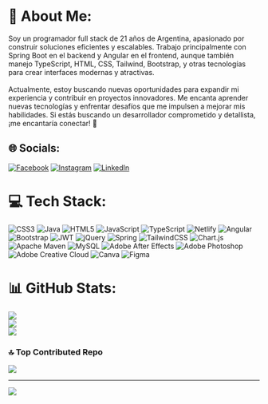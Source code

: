# 💫 About Me:
Soy un programador full stack de 21 años de Argentina, apasionado por construir soluciones eficientes y escalables. Trabajo principalmente con Spring Boot en el backend y Angular en el frontend, aunque también manejo TypeScript, HTML, CSS, Tailwind, Bootstrap, y otras tecnologías para crear interfaces modernas y atractivas.<br><br>Actualmente, estoy buscando nuevas oportunidades para expandir mi experiencia y contribuir en proyectos innovadores. Me encanta aprender nuevas tecnologías y enfrentar desafíos que me impulsen a mejorar mis habilidades. Si estás buscando un desarrollador comprometido y detallista, ¡me encantaría conectar! 🚀


## 🌐 Socials:
[![Facebook](https://img.shields.io/badge/Facebook-%231877F2.svg?logo=Facebook&logoColor=white)](https://facebook.com/AlejoTassello) [![Instagram](https://img.shields.io/badge/Instagram-%23E4405F.svg?logo=Instagram&logoColor=white)](https://instagram.com/alejo.tassello) [![LinkedIn](https://img.shields.io/badge/LinkedIn-%230077B5.svg?logo=linkedin&logoColor=white)](https://linkedin.com/in/AlejoTassello) 

# 💻 Tech Stack:
![CSS3](https://img.shields.io/badge/css3-%231572B6.svg?style=for-the-badge&logo=css3&logoColor=white) ![Java](https://img.shields.io/badge/java-%23ED8B00.svg?style=for-the-badge&logo=openjdk&logoColor=white) ![HTML5](https://img.shields.io/badge/html5-%23E34F26.svg?style=for-the-badge&logo=html5&logoColor=white) ![JavaScript](https://img.shields.io/badge/javascript-%23323330.svg?style=for-the-badge&logo=javascript&logoColor=%23F7DF1E) ![TypeScript](https://img.shields.io/badge/typescript-%23007ACC.svg?style=for-the-badge&logo=typescript&logoColor=white) ![Netlify](https://img.shields.io/badge/netlify-%23000000.svg?style=for-the-badge&logo=netlify&logoColor=#00C7B7) ![Angular](https://img.shields.io/badge/angular-%23DD0031.svg?style=for-the-badge&logo=angular&logoColor=white) ![Bootstrap](https://img.shields.io/badge/bootstrap-%238511FA.svg?style=for-the-badge&logo=bootstrap&logoColor=white) ![JWT](https://img.shields.io/badge/JWT-black?style=for-the-badge&logo=JSON%20web%20tokens) ![jQuery](https://img.shields.io/badge/jquery-%230769AD.svg?style=for-the-badge&logo=jquery&logoColor=white) ![Spring](https://img.shields.io/badge/spring-%236DB33F.svg?style=for-the-badge&logo=spring&logoColor=white) ![TailwindCSS](https://img.shields.io/badge/tailwindcss-%2338B2AC.svg?style=for-the-badge&logo=tailwind-css&logoColor=white) ![Chart.js](https://img.shields.io/badge/chart.js-F5788D.svg?style=for-the-badge&logo=chart.js&logoColor=white) ![Apache Maven](https://img.shields.io/badge/Apache%20Maven-C71A36?style=for-the-badge&logo=Apache%20Maven&logoColor=white) ![MySQL](https://img.shields.io/badge/mysql-4479A1.svg?style=for-the-badge&logo=mysql&logoColor=white) ![Adobe After Effects](https://img.shields.io/badge/Adobe%20After%20Effects-9999FF.svg?style=for-the-badge&logo=Adobe%20After%20Effects&logoColor=white) ![Adobe Photoshop](https://img.shields.io/badge/adobe%20photoshop-%2331A8FF.svg?style=for-the-badge&logo=adobe%20photoshop&logoColor=white) ![Adobe Creative Cloud](https://img.shields.io/badge/Adobe%20Creative%20Cloud-DA1F26.svg?style=for-the-badge&logo=Adobe%20Creative%20Cloud&logoColor=white) ![Canva](https://img.shields.io/badge/Canva-%2300C4CC.svg?style=for-the-badge&logo=Canva&logoColor=white) ![Figma](https://img.shields.io/badge/figma-%23F24E1E.svg?style=for-the-badge&logo=figma&logoColor=white)
# 📊 GitHub Stats:
![](https://github-readme-stats.vercel.app/api?username=AlejoTss23&theme=dark&hide_border=false&include_all_commits=false&count_private=false)<br/>
![](https://github-readme-streak-stats.herokuapp.com/?user=AlejoTss23&theme=dark&hide_border=false)<br/>
![](https://github-readme-stats.vercel.app/api/top-langs/?username=AlejoTss23&theme=dark&hide_border=false&include_all_commits=false&count_private=false&layout=compact)

### 🔝 Top Contributed Repo
![](https://github-contributor-stats.vercel.app/api?username=AlejoTss23&limit=5&theme=dark&combine_all_yearly_contributions=true)

---
[![](https://visitcount.itsvg.in/api?id=AlejoTss23&icon=0&color=0)](https://visitcount.itsvg.in)

<!-- Proudly created with GPRM ( https://gprm.itsvg.in ) -->
